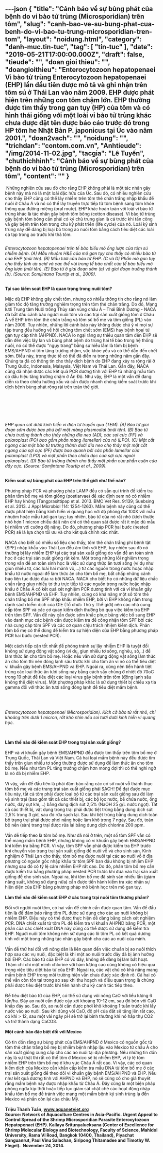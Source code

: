 ---json
{
    "title": "Cảnh báo về sự bùng phát của bệnh do vi bào tử trùng (Microsporidian) trên tôm",
    "slug": "canh-bao-ve-su-bung-phat-cua-benh-do-vi-bao-tu-trung-microsporidian-tren-tom",
    "layout": "noidung.html",
    "category": "danh-muc.tin-tuc",
    "tag": [
        "tin-tuc"
    ],
    "date": "2019-05-21T17:00:00.000Z",
    "draft": false,
    "tieude": "",
    "doan gioi thieu": "",
    "doangioithieu": "Enterocytozoon hepatopenaei Vi bào tử trùng Enterocytozoon hepatopenaei (EHP) lần đầu tiên được mô tả và ghi nhận trên tôm sú ở Thái Lan vào năm 2009. EHP được phát hiện trên những con tôm chậm lớn. EHP thường được tìm thấy trong gan tụy (HP) của tôm và có hình thái giống với một loài vi bào tử trùng khác chưa được đặt tên được báo cáo trước đó trong HP tôm he Nhật Bản P. japonicus tại Úc vào năm 2001.",
    "doan2vach": "",
    "noidung": "",
    "trichdan": "contom.com.vn",
    "Anhtieude": "/img/2014-11-02.jpg",
    "tacgia": "Lê Tuyến",
    "chuthichhinh": "Cảnh báo về sự bùng phát của bệnh do vi bào tử trùng (Microsporidian) trên tôm",
    "__content__": ""
}
---
<p>&nbsp;Những nghi&ecirc;n cứu sau đ&oacute; cho rằng EHP kh&ocirc;ng phải l&agrave; một t&aacute;c nh&acirc;n g&acirc;y bệnh n&agrave;y m&agrave; n&oacute; l&agrave; một lo&agrave;i đặc hữu của &Uacute;c. Sau đ&oacute;, c&oacute; nhiều nghi&ecirc;n cứu cho thấy EHP cũng c&oacute; thể l&acirc;y nhiễm tr&ecirc;n t&ocirc;m thẻ ch&acirc;n trắng nhập khẩu để nu&ocirc;i ở Ch&acirc;u &Aacute; v&agrave; n&oacute; c&oacute; thể l&acirc;y truyền trực tiếp từ t&ocirc;m bệnh sang t&ocirc;m khỏe th&ocirc;ng qua đường miệng (oral route). EHP kh&aacute;c ho&agrave;n to&agrave;n với lo&agrave;i vi b&agrave;o tử tr&ugrave;ng kh&aacute;c l&agrave; t&aacute;c nh&acirc;n g&acirc;y bệnh t&ocirc;m b&ocirc;ng (cotton disease). Vi b&agrave;o tử tr&ugrave;ng g&acirc;y bệnh t&ocirc;m b&ocirc;ng cần phải c&oacute; k&yacute; chủ trung gian l&agrave; c&aacute; trước khi tấn c&ocirc;ng v&agrave; g&acirc;y bệnh tr&ecirc;n t&ocirc;m trong chu kỳ ph&aacute;t triển (life cycle) của n&oacute;. Lo&agrave;i k&yacute; sinh tr&ugrave;ng n&agrave;y dễ d&agrave;ng bị loại bỏ trong ao nu&ocirc;i t&ocirc;m bằng c&aacute;ch ti&ecirc;u diệt c&aacute;c lo&agrave;i c&aacute; tạp trong ao trước khi thả t&ocirc;m. &nbsp;</p>

<p><img alt="" src="http://contom.com.vn/uploads/news/2014_11/2014-11-03.jpg" /></p>

<p><em>Enterocytozoon hepatopenaei tr&ecirc;n tế b&agrave;o biểu m&ocirc; ống lượn của t&ocirc;m s&uacute; nhiễm bệnh. (A) Mẫu nhuộm H&amp;E của m&ocirc; gan tụy cho thấy c&oacute; nhiều b&agrave;o tử của EHP (mũi t&ecirc;n). (B) Mẫu tươi của b&agrave;o tử EHP. (C v&agrave; D) Phần m&ocirc; gan tụy cho thấy t&iacute;nh ưa acid v&agrave; c&aacute;c thể v&ugrave;i trong tế b&agrave;o chất của tế b&agrave;o biểu m&ocirc; ống lượn (mũi t&ecirc;n). (E) B&agrave;o tử ở giai đoạn sớm (a) v&agrave; giai đoạn trưởng th&agrave;nh (b). (Source: Somjintana Tourtip et al., 2009).</em><br />
&nbsp;</p>

<p><strong>Tại sao kiểm so&aacute;t EHP l&agrave; quan trọng trong nu&ocirc;i t&ocirc;m?</strong><br />
<br />
Mặc d&ugrave; EHP kh&ocirc;ng g&acirc;y chết t&ocirc;m, nhưng c&oacute; nhiều th&ocirc;ng tin cho rằng n&oacute; l&agrave;m giảm tốc độ tăng trưởng nghi&ecirc;m trọng tr&ecirc;n t&ocirc;m thẻ ch&acirc;n trắng. Do đ&oacute;, Mạng lưới Trung t&acirc;m Nu&ocirc;i trồng Thủy sản v&ugrave;ng ch&acirc;u &Aacute; &ndash; Th&aacute;i B&igrave;nh Dương - NACA đ&atilde; bắt đầu cảnh b&aacute;o người nu&ocirc;i t&ocirc;m v&agrave; c&aacute;c trại sản xuất giống t&ocirc;m ở Ch&acirc;u &Aacute; về EHP tr&ecirc;n t&ocirc;m thẻ ch&acirc;n trắng v&agrave; t&ocirc;m s&uacute; bố mẹ v&agrave; t&ocirc;m giống (PL) v&agrave;o năm 2009. Tuy nhi&ecirc;n, những lời cảnh b&aacute;o n&agrave;y kh&ocirc;ng được ch&uacute; &yacute; v&igrave; mọi sự tập trung đều hướng về hội chứng t&ocirc;m chết sớm (EMS) hay bệnh hoại tử gan tụy cấp t&iacute;nh (AHPND). NACA lo ngại rằng sự thiếu quan t&acirc;m đến EHP sẽ dẫn đến việc l&acirc;y lan v&agrave; b&ugrave;ng ph&aacute;t bệnh do tr&ugrave;ng hai tế b&agrave;o trong hệ thống nu&ocirc;i, n&oacute; c&oacute; thể được &quot;ngụy trang&quot; bằng sự hiểu lầm l&agrave; t&ocirc;m bị bệnh EMS/AHPND v&igrave; t&ocirc;m tăng trưởng chậm, sức khỏe yếu v&agrave; c&oacute; thể dẫn đến chết sớm. Điều n&agrave;y, trong thực tế c&oacute; thể đ&atilde; diễn ra trong những năm gần đ&acirc;y. Ch&uacute;ng ta đ&atilde; c&oacute; th&ocirc;ng tin cho thấy dịch bệnh do EHP đang xảy ra rộng r&atilde;i ở Trung Quốc, Indonesia, Malaysia, Việt Nam v&agrave; Th&aacute;i Lan. Gần đ&acirc;y, NACA cũng đ&atilde; nhận được c&aacute;c kết quả PCR dương t&iacute;nh với EHP từ những mẫu t&ocirc;m c&oacute; dấu hiệu tăng trưởng chậm ở Ấn Độ. Như vậy, EHP l&agrave; một vấn đề đang diễn ra theo chiều hướng xấu v&agrave; cần được nhanh ch&oacute;ng kiểm so&aacute;t trước khi dịch bệnh b&ugrave;ng ph&aacute;t rộng rải tr&ecirc;n to&agrave;n thế giới. &nbsp; &nbsp; &nbsp;&nbsp;</p>

<p>&nbsp;</p>

<p>&nbsp;</p>

<p><img alt="" src="http://contom.com.vn/uploads/news/2014_11/2014-11-04.jpg" /><br />
&nbsp;</p>

<p><em>EHP quan s&aacute;t dưới k&iacute;nh hiển vi điện tử truyền qua (TEM). (A) B&agrave;o tử giai đoạn sớm được bao phủ bởi một m&agrave;ng plasmodial (mũi t&ecirc;n). (B) B&agrave;o tử chưa trưởng th&agrave;nh cho thấy những đĩa neo (AD), c&aacute;c sợi cực (PF) v&agrave; polaroplast (PO) bao gồm phần m&agrave;ng (lamellar) của n&oacute; (LPO). (C) Mặt cắt ngang của một b&agrave;o tử trưởng th&agrave;nh dưới đĩa neo cho thấy một mặt cắt ngang của sợi cực (PF) được bao quanh bởi c&aacute;c phần lamellar của polaroplast (LPO) v&agrave; một phần theo chiều dọc của sợi cực ngo&agrave;i polaroplast. (D) B&agrave;o tử trưởng th&agrave;nh cho thấy một phần của phần cuộn của d&acirc;y cực. (Source: Somjintana Tourtip et al., 2009).&nbsp;</em><br />
&nbsp;</p>

<p><strong>Kiểm so&aacute;t sự b&ugrave;ng ph&aacute;t của EHP tr&ecirc;n thế giới như thế n&agrave;o?</strong><br />
<br />
Phương ph&aacute;p PCR v&agrave; phương ph&aacute;p LAMP đều c&oacute; sẵn qui tr&igrave;nh để kiểm tra ph&acirc;n t&ocirc;m bố mẹ v&agrave; t&ocirc;m giống (postlarvae) để x&aacute;c định xem n&oacute; c&oacute; nhiễm EHP hay kh&ocirc;ng (Tangprasittipap et al. 2013. BMC Vet Res. 9:139; Suebsing et al. 2013. J Appl Microbiol 114: 1254-1263). Mầm bệnh n&agrave;y cũng c&oacute; thể được ph&aacute;t hiện bằng k&iacute;nh hiển vi quang học với độ ph&oacute;ng đại 100X với mẫu nhuộm hoặc mẫu tươi gan tụy; tuy nhi&ecirc;n, b&agrave;o tử của n&oacute; rất nhỏ (k&iacute;ch thước nhỏ hơn 1 micron chiều d&agrave;i) n&ecirc;n chỉ c&oacute; thể quan s&aacute;t được rất &iacute;t mặc d&ugrave; mẫu bị nhiễm với cường độ nặng. Do đ&oacute;, phương ph&aacute;p PCR hai bước (nested PCR) sẽ l&agrave; lựa chọn tối ưu v&agrave; cho kết quả ch&iacute;nh x&aacute;c nhất. &nbsp;<br />
<br />
NACA cho biết c&oacute; nhiều số liệu cho thấy, t&ocirc;m thẻ ch&acirc;n trắng phi bệnh tật (SPF) nhập khẩu v&agrave;o Th&aacute;i Lan đều &acirc;m t&iacute;nh với EHP, tuy nhi&ecirc;n sau đ&oacute; n&oacute; thường bị l&acirc;y nhiễm EHP tại c&aacute;c trại sản xuất giống do vấn đề an to&agrave;n sinh học ở c&aacute;c trại sản xuất giống rất k&eacute;m. Một trong những lỗi nghi&ecirc;m trọng trong vấn đề an to&agrave;n sinh học l&agrave; việc sử dụng thức ăn tươi sống (v&iacute; dụ như giun nhiều tơ, c&aacute;c lo&agrave;i hai mảnh vỏ,...) từ c&aacute;c nguồn trong nước hoặc nhập khẩu từ nước ngo&agrave;i để l&agrave;m thức ăn cho t&ocirc;m bố mẹ, bất chấp những cảnh b&aacute;o li&ecirc;n tục được đưa ra bởi NACA. NACA cho biết họ c&oacute; những dữ liệu chắc chắn rằng giun nhiều tơ thu trực tiếp từ c&aacute;c nguồn trong nước hoặc nhập khẩu ở Ch&acirc;u &Aacute; c&oacute; kết quả x&eacute;t nghiệm PCR dương t&iacute;nh với cả vi khuẩn g&acirc;y bệnh EMS/AHPND v&agrave; EHP. Tuy nhi&ecirc;n, cũng c&oacute; khả năng một số t&ocirc;m thẻ ch&acirc;n trắng bố mẹ SPF nhập khẩu nhiễm EHP, bởi v&igrave; EHP kh&ocirc;ng nằm trong danh s&aacute;ch kiểm dịch của OIE (Tổ chức Th&uacute; y Thế giới) n&ecirc;n c&aacute;c nh&agrave; cung cấp t&ocirc;m SPF v&agrave; c&aacute;c cơ quan kiểm dịch thường bỏ qua việc kiểm tra EHP tr&ecirc;n t&ocirc;m SPF. Vấn đề n&agrave;y cần được sớm khắc phục bằng việc bổ sung EHP v&agrave;o danh mục c&aacute;c bệnh cần được kiểm tra để c&ocirc;ng nhận t&ocirc;m SPF bởi c&aacute;c nh&agrave; cung cấp t&ocirc;m SPF v&agrave; c&aacute;c cơ quan chịu tr&aacute;ch nhiệm kiểm dịch. Ph&acirc;n t&ocirc;m bố mẹ c&oacute; thể d&ugrave;ng để kiểm tra sự hiện diện của EHP bằng phương ph&aacute;p PCR hai bước (nested PCR).&nbsp;&nbsp; &nbsp;<br />
<br />
Một c&aacute;ch tiếp cận tốt nhất để ph&ograve;ng tr&aacute;nh sự l&acirc;y nhiễm EHP l&agrave; tuyệt đối kh&ocirc;ng sử dụng động vật sống (v&iacute; dụ, giun nhiều tơ sống, ngh&ecirc;u, s&ograve;,..) để l&agrave;m thức ăn cho t&ocirc;m bố mẹ. Hoặc nếu vẫn sử dụng động vật sống l&agrave;m thức ăn cho t&ocirc;m th&igrave; n&ecirc;n đ&ocirc;ng lạnh s&acirc;u trước khi cho t&ocirc;m ăn v&igrave; n&oacute; c&oacute; thể ti&ecirc;u diệt vi khuẩn g&acirc;y bệnh EMS/AHPND v&agrave; EHP. Ngo&agrave;i ra, cũng n&ecirc;n tiến h&agrave;nh tiệt tr&ugrave;ng c&aacute;c loại thức ăn tươi sống n&agrave;y bằng c&aacute;ch sấy ch&uacute;ng ở nhiệt độ 70oC trong 10 ph&uacute;t để ti&ecirc;u diệt c&aacute;c loại virus g&acirc;y bệnh tr&ecirc;n t&ocirc;m (đ&ocirc;ng lạnh s&acirc;u kh&ocirc;ng thể diệt virus). Một phương ph&aacute;p kh&aacute;c l&agrave; sử dụng thiết bị chiếu xạ tia gamma đối với thức ăn tươi sống đ&ocirc;ng lạnh để ti&ecirc;u diệt mầm bệnh.<br />
&nbsp;</p>

<p><img alt="" src="http://contom.com.vn/uploads/news/2014_11/2014-11-05_1.jpg" />&nbsp;<br />
<br />
<em>Enterocytozoon hepatopenaei (Microsporidian). K&iacute;ch cỡ b&agrave;o tử rất nhỏ, chỉ khoảng tr&ecirc;n dưới 1 micron, rất kh&oacute; nh&igrave;n nếu soi tươi dưới k&iacute;nh hiển vi quang học.&nbsp;</em><br />
&nbsp;</p>

<p><br />
<strong>L&agrave;m thế n&agrave;o để kiểm so&aacute;t EHP trong trại sản xuất giống?</strong><br />
<br />
EHP v&agrave; vi khuẩn g&acirc;y bệnh EMS/AHPND đều được t&igrave;m thấy tr&ecirc;n t&ocirc;m bố mẹ ở Trung Quốc, Th&aacute;i Lan v&agrave; Việt Nam. Cả hai loại mầm bệnh n&agrave;y đều được t&igrave;m thấy tr&ecirc;n giun nhiều tơ sống thường được sử dụng để l&agrave;m thức ăn cho t&ocirc;m bố mẹ. Nếu như t&ocirc;m PL tăng trưởng chậm hơn mong đợi th&igrave; c&oacute; thể nghi ngờ l&agrave; n&oacute; đ&atilde; bị nhiễm EHP.&nbsp;&nbsp;<br />
<br />
V&igrave; vậy, vấn đề đầu ti&ecirc;n l&agrave; phải đảm bảo rằng c&aacute;c cơ sở nu&ocirc;i vỗ th&agrave;nh thục t&ocirc;m bố mẹ v&agrave; c&aacute;c trang trại sản xuất giống phải SẠCH! Để đạt được mục ti&ecirc;u n&agrave;y, tất cả t&ocirc;m phải được loại bỏ từ c&aacute;c trại sản xuất giống sau đ&oacute; l&agrave;m vệ sinh trại (bao gồm tất cả c&aacute;c thiết bị, c&aacute;c bộ lọc nước, bể chứa nước, ống nước, d&acirc;y sụt kh&iacute;,...) bằng dung dịch s&uacute;t 2,5% (NaOH 25 g/L nước ngọt). Tất cả c&aacute;c thiết bị, vật dụng trong trại phải được tiệt tr&ugrave;ng bằng dung dịch s&uacute;t 2,5% trong 3 giờ, sau đ&oacute; rửa sạch lại. Sau khi tiệt tr&ugrave;ng bằng dung dịch to&agrave;n bộ trang trại phải được phơi nắng hoặc l&agrave;m kh&ocirc; trong 7 ng&agrave;y. Sau đ&oacute;, to&agrave;n bộ nền (s&agrave;n) trang trại được rửa lại bằng dung dịch chlorine 200 ppm.&nbsp;<br />
<br />
Vấn đề tiếp theo l&agrave; t&ocirc;m bố mẹ. Như đ&atilde; n&oacute;i ở tr&ecirc;n, một số t&ocirc;m SPF vẫn c&oacute; thể mang mầm bệnh EHP, nhưng kh&ocirc;ng c&oacute; vi khuẩn g&acirc;y bệnh EMS/AHPND khi kiểm tra bằng PCR. V&igrave; vậy, t&ocirc;m SPF vẫn phải được kiểm tra EHP trước khi chuyển v&agrave;o trang trại sản xuất giống để nu&ocirc;i vỗ v&agrave; cho sinh sản. Kinh nghiệm ở Th&aacute;i Lan cho thấy, t&ocirc;m bố mẹ được nu&ocirc;i tại c&aacute;c ao nu&ocirc;i vỗ ở địa phương c&oacute; nguồn gốc nhập khẩu từ t&ocirc;m SPF ban đầu kh&ocirc;ng bị nhiễm EHP nhưng sau đ&oacute; c&oacute; tỷ lệ cảm nhiễm EHP rất cao. Do đ&oacute;, ph&acirc;n t&ocirc;m bố mẹ cần được kiểm tra bằng phương ph&aacute;p nested PCR trước khi đưa v&agrave;o trại sản xuất giống để cho sinh sản. Ngo&agrave;i ra, khi t&ocirc;m bố mẹ đ&atilde; sinh sản nhiều lần (giảm năng suất, kh&ocirc;ng sử dụng nữa) cần được tiến h&agrave;nh kiểm tra x&aacute;c nhận sự hiện diện của EHP bằng phương ph&aacute;p m&ocirc; bệnh học tr&ecirc;n m&ocirc; gan tụy.&nbsp;<br />
<br />
<strong>L&agrave;m thế n&agrave;o để kiểm so&aacute;t EHP ở c&aacute;c trang trại nu&ocirc;i t&ocirc;m thương phẩm?</strong><br />
<br />
Đối với người nu&ocirc;i t&ocirc;m, c&oacute; hai vấn đề ch&iacute;nh cần được quan t&acirc;m. Vấn đề đầu ti&ecirc;n l&agrave; để đảm bảo rằng t&ocirc;m PL được sử dụng cho c&aacute;c ao nu&ocirc;i kh&ocirc;ng bị nhiễm EHP. Điều n&agrave;y c&oacute; thể được thực hiện dễ d&agrave;ng bằng c&aacute;ch x&eacute;t nghiệm PCR. DNA chiết xuất từ t&ocirc;m PL để kiểm tra vi khuẩn AHPND bằng PCR, một phần của c&aacute;c chiết xuất DNA n&agrave;y cũng c&oacute; thể được sử dụng để kiểm tra EHP. Người nu&ocirc;i t&ocirc;m kh&ocirc;ng n&ecirc;n sử dụng c&aacute;c l&ocirc; t&ocirc;m PL c&oacute; kết quả dương t&iacute;nh với một trong những t&aacute;c nh&acirc;n g&acirc;y bệnh cho c&aacute;c ao nu&ocirc;i của m&igrave;nh.<br />
<br />
Vấn đề thứ hai đối với n&ocirc;ng d&acirc;n l&agrave; li&ecirc;n quan đến việc chuẩn bị ao nu&ocirc;i th&iacute;ch hợp sau c&aacute;c vụ nu&ocirc;i, đặc biệt l&agrave; khi một ao nu&ocirc;i trước đ&acirc;y đ&atilde; bị ảnh hưởng bởi EHP. C&aacute;c b&agrave;o tử của EHP c&oacute; vỏ d&agrave;y, kh&ocirc;ng dễ d&agrave;ng bị l&agrave;m bất hoạt. Thậm ch&iacute; chỉ một m&igrave;nh chlorine với h&agrave;m lượng cao cũng kh&ocirc;ng c&oacute; hiệu quả trong việc ti&ecirc;u diệt b&agrave;o tử của EHP. Ngo&agrave;i ra, c&aacute;c vật chủ c&oacute; khả năng mang mầm bệnh EHP trong m&ocirc;i trường hiện vẫn chưa được x&aacute;c định r&otilde;. Cả hai c&oacute; thể vẫn c&ograve;n tồn tại trong ao sau khi thu hoạch v&agrave; điều quan trọng l&agrave; ch&uacute;ng phải được ti&ecirc;u diệt trước khi tiến h&agrave;nh chu kỳ canh t&aacute;c tiếp theo.<br />
<br />
Để ti&ecirc;u diệt b&agrave;o tử của EHP, c&oacute; thể sử dụng v&ocirc;i n&oacute;ng CaO với liều lượng 6 tấn/ha. Đ&aacute;y ao nu&ocirc;i cần được c&agrave;y xới khoảng 10-12 cm, sau đ&oacute; b&oacute;n v&ocirc;i CaO khắp đ&aacute;y ao. Sau đ&oacute;, ao nu&ocirc;i cần được phơi kh&ocirc; khoảng 1 tuần trước khi lấy nước v&agrave;o ao nu&ocirc;i. Sau khi d&ugrave;ng v&ocirc;i CaO, độ pH của đất sẽ tăng l&ecirc;n rất cao, c&oacute; khi &gt; 12, sau một v&agrave;i ng&agrave;y pH sẽ trở lại b&igrave;nh thường khi n&oacute; hấp thụ CO2 v&agrave; trở th&agrave;nh dạng CaCO3. &nbsp;<br />
<br />
<strong>Một cảnh b&aacute;o đặc biệt đối với Mexico</strong><br />
<br />
C&oacute; tin đồn rằng sự b&ugrave;ng ph&aacute;t của EMS/AHPND ở Mexico c&oacute; nguồn gốc từ t&ocirc;m thẻ ch&acirc;n trắng bố mẹ bị nhiễm bệnh nhập lậu v&agrave;o Mexico từ ch&acirc;u &Aacute; cho sản xuất giống cung cấp cho c&aacute;c ao nu&ocirc;i tại địa phương. Nếu những tin đồn n&agrave;y l&agrave; sự thật th&igrave; rất c&oacute; thể t&ocirc;m ở Mexico sẽ bị nhiễm EHP, v&igrave; tỷ lệ t&ocirc;m nhiễm EHP tr&ecirc;n t&ocirc;m bố mẹ ở khu vực Ch&acirc;u &Aacute; rất cao. V&igrave; vậy, c&aacute;c cơ quan kiểm dịch của Mexico cần khẩn cấp kiểm tra mẫu DNA từ t&ocirc;m bố mẹ ở c&aacute;c trại sản xuất giống để theo d&otilde;i vi khuẩn g&acirc;y bệnh EMS/AHPND v&agrave; EHP. Nếu như kết quả dương t&iacute;nh với AHPND v&agrave; EHP, n&oacute; sẽ cũng cố cho giả thuyết rằng mầm bệnh n&agrave;y được nhập khẩu từ Ch&acirc;u &Aacute;. Đ&acirc;y cũng l&agrave; một biện ph&aacute;p ph&ograve;ng ngừa kịp thời hoặc tiếp tục gi&aacute;m s&aacute;t chặt chẽ c&aacute;c hoạt động nhập khẩu t&ocirc;m bố mẹ để tr&aacute;nh việc mang một mầm bệnh k&yacute; sinh tr&ugrave;ng lạ đến Mexico v&agrave; phần c&ograve;n lại của ch&acirc;u Mỹ.&nbsp;&nbsp;&nbsp; &nbsp;<br />
<br />
<strong>Triệu Thanh Tuấn,&nbsp;</strong><a href="http://www.aquanetviet.org/"><strong>www.aquanetviet.org</strong></a><br />
<strong>Source: Network of Aquaculture Centres in Asia-Pacific. Urgent Appeal to Control Spread of the Shrimp Microsporidian Parasite Enterocytozoon Hepatopenaei (EHP). Kallaya Sritunyalucksana (Center of Excellence for Shrimp Molecular Biology and Biotechnology, Faculty of Science, Mahidol University, Rama VI Road, Bangkok 10400, Thailand), Piyachat Sanguanrut, Paul Vinu Salachan, Siripong Thitamadee and Timothy W. Flegel).&nbsp; November 24, 2014.</strong></p>
